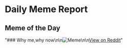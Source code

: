 # Daily Meme Report

## Meme of the Day
"### Why me,why now\n\n![Meme](https://i.redd.it/7sbvh3zwkyie1.png)\n\n[View on Reddit](https://redd.it/1iorege)"
